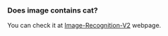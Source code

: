 ### Does image contains cat?

You can check it at [Image-Recognition-V2](https://image-recognition-v2.herokuapp.com/) webpage.